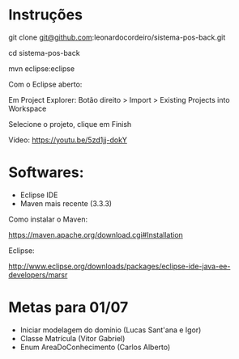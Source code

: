 # Instruções

git clone git@github.com:leonardocordeiro/sistema-pos-back.git 

cd sistema-pos-back

mvn eclipse:eclipse

Com o Eclipse aberto:

Em Project Explorer: Botão direito > Import > Existing Projects into Workspace

Selecione o projeto, clique em Finish

Vídeo: https://youtu.be/5zd1jj-dokY

# Softwares:

- Eclipse IDE
- Maven mais recente (3.3.3)

Como instalar o Maven:

https://maven.apache.org/download.cgi#Installation

Eclipse:

http://www.eclipse.org/downloads/packages/eclipse-ide-java-ee-developers/marsr

# Metas para 01/07

- Iniciar modelagem do domínio (Lucas Sant'ana e Igor)
- Classe Matrícula (Vitor Gabriel)
- Enum AreaDoConhecimento (Carlos Alberto)
